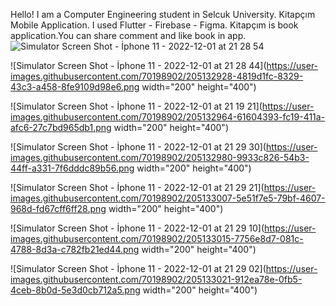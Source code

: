 Hello! I am a Computer Engineering student in Selcuk University.
Kitapçım Mobile Application.
I used Flutter - Firebase - Figma.
Kitapçım is book application.You can share comment and like book in app.
![Simulator Screen Shot - İphone 11 - 2022-12-01 at 21 28 54](https://user-images.githubusercontent.com/70198902/205132912-aea28c52-606a-4ff3-9892-fe420b1ac722.png)

![Simulator Screen Shot - İphone 11 - 2022-12-01 at 21 28 44](https://user-images.githubusercontent.com/70198902/205132928-4819d1fc-8329-43c3-a458-8fe9109d98e6.png width="200" height="400")

![Simulator Screen Shot - İphone 11 - 2022-12-01 at 21 19 21](https://user-images.githubusercontent.com/70198902/205132964-61604393-fc19-411a-afc6-27c7bd965db1.png width="200" height="400")

![Simulator Screen Shot - İphone 11 - 2022-12-01 at 21 29 30](https://user-images.githubusercontent.com/70198902/205132980-9933c826-54b3-44ff-a331-7f6dddc89b56.png width="200" height="400")

![Simulator Screen Shot - İphone 11 - 2022-12-01 at 21 29 21](https://user-images.githubusercontent.com/70198902/205133007-5e51f7e5-79bf-4607-968d-fd67cff6ff28.png width="200" height="400")

![Simulator Screen Shot - İphone 11 - 2022-12-01 at 21 29 10](https://user-images.githubusercontent.com/70198902/205133015-7756e8d7-081c-4788-8d3a-c782fb21ed44.png width="200" height="400")

![Simulator Screen Shot - İphone 11 - 2022-12-01 at 21 29 02](https://user-images.githubusercontent.com/70198902/205133021-912ea78e-0fb5-4ceb-8b0d-5e3d0cb712a5.png width="200" height="400")
